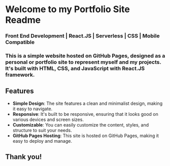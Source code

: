 <h1> Welcome to my Portfolio Site Readme </h1>
<h3> Front End Development | React.JS | Serverless | CSS | Mobile Compatible <h3>


This is a simple website hosted on GitHub Pages, designed as a personal or portfolio site to represent myself and my projects. It's built with HTML, CSS, and JavaScript with React.JS framework.

## Features

- **Simple Design**: The site features a clean and minimalist design, making it easy to navigate.
- **Responsive**: It's built to be responsive, ensuring that it looks good on various devices and screen sizes.
- **Customizable**: You can easily customize the content, styles, and structure to suit your needs.
- **GitHub Pages Hosting**: This site is hosted on GitHub Pages, making it easy to deploy and manage.

## Thank you!
